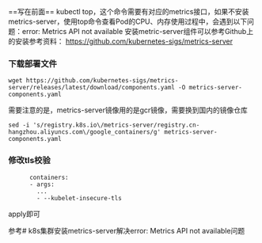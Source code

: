 ==写在前面==
kubectl top，这个命令需要有对应的metrics接口，如果不安装metrics-server，使用top命令查看Pod的CPU、内存使用过程中，会遇到以下问题：error: Metrics API not available
安装metric-server组件可以参考Github上的安装参考资料： https://github.com/kubernetes-sigs/metrics-server
### 下载部署文件
```
wget https://github.com/kubernetes-sigs/metrics-server/releases/latest/download/components.yaml -O metrics-server-components.yaml
```
需要注意的是，metrics-server镜像用的是gcr镜像，需要换到国内的镜像仓库
```
sed -i 's/registry.k8s.io\/metrics-server/registry.cn-hangzhou.aliyuncs.com\/google_containers/g' metrics-server-components.yaml
```

### 修改tls校验
```
      containers:
      - args:
        ...
        - --kubelet-insecure-tls

```
apply即可


参考# k8s集群安装metrics-server解决error: Metrics API not available问题